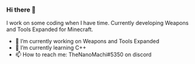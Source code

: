 ### Hi there 👋

I work on some coding when I have time. Currently developing Weapons and Tools Expanded for Minecraft.

- 🔭 I’m currently working on Weapons and Tools Expanded
- 🌱 I’m currently learning C++
- 📫 How to reach me: TheNanoMachi#5350 on discord
